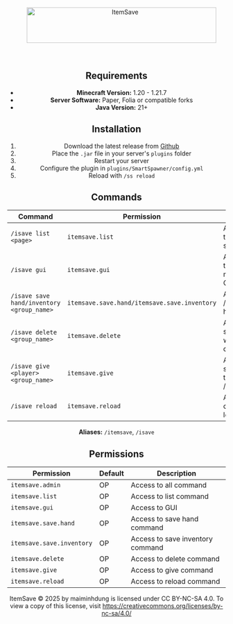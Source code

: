 <div align="center">

<br>

&nbsp;&nbsp;&nbsp;&nbsp;&nbsp;&nbsp;<img width="437" height="82" alt="ItemSave" src="https://github.com/user-attachments/assets/a64d3fdf-85ed-426c-984c-458accb7824e" />

<br>

## Requirements

- **Minecraft Version:** 1.20 - 1.21.7
- **Server Software:** Paper, Folia or compatible forks
- **Java Version:** 21+

## Installation

1. Download the latest release from [Github](https://modrinth.com/plugin/smart-spawner-plugin)
2. Place the `.jar` file in your server's `plugins` folder
3. Restart your server
4. Configure the plugin in `plugins/SmartSpawner/config.yml`
5. Reload with `/ss reload`

## Commands

| Command | Permission | Description |
|---------|------------|-------------|
| `/isave list <page>` | `itemsave.list` | Allow viewing the list of saved groups |
| `/isave gui` | `itemsave.gui` | Allow opening the management GUI |
| `/isave save hand/inventory <group_name>` | `itemsave.save.hand/itemsave.save.inventory` | Allow using /isave save hand/inventory |
| `/isave delete <group_name>` | `itemsave.delete` | Allow deleting saved groups with /isave delete |
| `/isave give <player> <group_name>` | `itemsave.give` | Allow giving saved groups to players with /isave give |
| `/isave reload` | `itemsave.reload` | Allow reload config and locale file |

**Aliases:** `/itemsave`, `/isave`

## Permissions

| Permission | Default | Description |
|------------|---------|-------------|
| `itemsave.admin` | OP      | Access to all command |
| `itemsave.list` | OP      | Access to list command |
| `itemsave.gui` | OP      | Access to GUI |
| `itemsave.save.hand` | OP      | Access to save hand command |
| `itemsave.save.inventory` | OP    | Access to save inventory command |
| `itemsave.delete` | OP    | Access to delete command |
| `itemsave.give` | OP    | Access to give command |
| `itemsave.reload` | OP    | Access to reload command |


ItemSave  © 2025 by maiminhdung is licensed under CC BY-NC-SA 4.0. To view a copy of this license, visit https://creativecommons.org/licenses/by-nc-sa/4.0/
